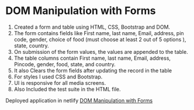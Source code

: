 # DOM Manipulation with Forms

1. Created a form and table using HTML, CSS, Bootstrap and DOM.
2. The form contains fields like First name, last name, Email, address, pin code, gender, choice of food (must choose at least 2 out of 5 options ), state, country.
3. On submission of the form values, the values are appended to the table.
4. The table columns contain First name, last name, Email, address, Pincode, gender, food, state, and country.
5. It also Clears the form fields after updating the record in the table
6. For styles I used CSS and Bootstrap.
7. UI is responsive for all media screens.
8. Also Included the test suite in the HTML file.

Deployed application in netlify [DOM Manipulation with Forms](https://dom-manipulation-form-rk.netlify.app)